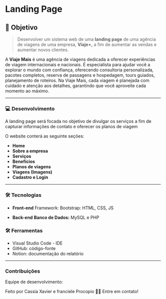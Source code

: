 # Landing Page

## 📌 Objetivo
> Desenvolver um sistema web de uma **landing page** de uma agência de viagens de uma empresa, **Viaje+,** a fim de aumentar as vendas e aumentar novos clientes.

A **Viaje Mais** é uma agência de viagens dedicada a oferecer experiências de viagem internacionais e nacionais. É  especialista para ajudar você a explorar o mundo com confiança, oferecendo consultoria personalizada, pacotes completos, reserva de passagens e hospedagem, tours guiados, planejamento de roteiros. Na Viaje Mais, cada viagem é planejada com cuidado e atenção aos detalhes, garantindo que você aproveite cada momento ao máximo.

---

### 💻 Desenvolvimento

A landing page será focada no objetivo de divulgar os serviços a fim de capturar informações de contato e oferecer os planos de viagem

O website conterá as seguinte seções:

- **Home**
- **Sobre a empresa**
- **Serviços**
- **Benefícios**
- **Planos de viagens**
- **Viagens (Imagens)**
- **Cadastro e Login**

---

### 🛠️ Tecnologias

- **Front-end**
    Framework: Bootstrap: HTML, CSS, JS
   
- **Back-end**
**Banco de Dados:** MySQL e PHP
  
### 🛠️ Ferramentas

- Visual Studio Code - IDE
- GitHub: código-fonte
- Notion: documentação do relatório

---

###  Contribuições
 Equipe de desenvolvimento: 
 
 Feito por Cassia Xavier e franciele Procopio 👋🏽 Entre em contato!

